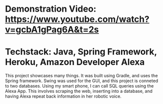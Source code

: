 # Demonstration Video: https://www.youtube.com/watch?v=gcbA1gPag6A&t=2s

# Techstack: Java, Spring Framework, Heroku, Amazon Developer Alexa

This project showcases many things. It was built using Gradle, and uses the Spring framework. Swing was used for the GUI, and this project is conneted to two databases. Using my smart phone, I can call SQL queries using the Alexa App. This involves scraping the web, inserting into a database, and having Alexa repeat back information in her robotic voice.
